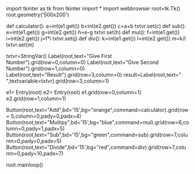 import tkinter as tk
from tkinter import *
import webbrowser
root=tk.Tk()
root.geometry('500x200')



def calculator():
   a=int(e1.get())
   b=int(e2.get())
   c=a+b
   txtvr.set(c)
def sub():
   e=int(e1.get())
   g=int(e2.get())
   h=e-g
   txtvr.set(h)
def mul():
   f=int(e1.get())
   i=int(e2.get())
   j=f*i
   txtvr.set(j)
def div():
   k=int(e1.get())
   l=int(e2.get())
   m=k/l
   txtvr.set(m)





txtvr=StringVar()
Label(root,text="Give First Number").grid(row=0,column=0)
Label(root,text="Give Second Number").grid(row=1,column=0)
Label(root,text="Result").grid(row=3,column=0)
result=Label(root,text=" ",textvariable=txtvr).grid(row=3,column=1)

e1= Entry(root)
e2= Entry(root)
e1.grid(row=0,column=1)
e2.grid(row=1,column=1)

Button(root,text="Add",bd='15',bg="orange",command=calculator).grid(row = 5,column=0,pady=0,padx=4)
Button(root,text="Multipy",bd='15',bg="blue",command=mul).grid(row=6,column=0,pady=1,padx=5)
Button(root,text="Sub",bd='15',bg="green",command=sub).grid(row=7,column=0,pady=0,padx=5)
Button(root,text="Divide",bd='15',bg="red",command=div).grid(row=7,column=0,pady=10,padx=7)

root.mainloop()
